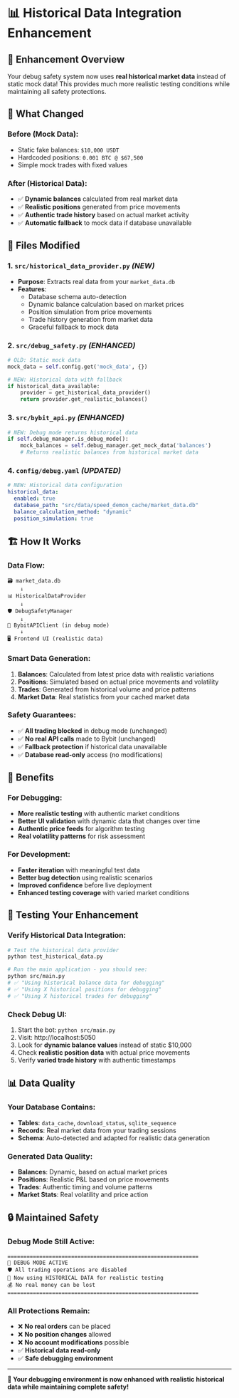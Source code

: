 # 📊 Historical Data Integration Enhancement

## 🎯 **Enhancement Overview**

Your debug safety system now uses **real historical market data** instead of static mock data! This provides much more realistic testing conditions while maintaining all safety protections.

## 🔧 **What Changed**

### **Before (Mock Data):**
- Static fake balances: `$10,000 USDT`
- Hardcoded positions: `0.001 BTC @ $67,500`
- Simple mock trades with fixed values

### **After (Historical Data):**  
- ✅ **Dynamic balances** calculated from real market data
- ✅ **Realistic positions** generated from price movements
- ✅ **Authentic trade history** based on actual market activity
- ✅ **Automatic fallback** to mock data if database unavailable

## 📁 **Files Modified**

### 1. **`src/historical_data_provider.py`** *(NEW)*
- **Purpose**: Extracts real data from your `market_data.db`
- **Features**: 
  - Database schema auto-detection
  - Dynamic balance calculation based on market prices
  - Position simulation from price movements
  - Trade history generation from market data
  - Graceful fallback to mock data

### 2. **`src/debug_safety.py`** *(ENHANCED)*
```python
# OLD: Static mock data
mock_data = self.config.get('mock_data', {})

# NEW: Historical data with fallback
if historical_data_available:
    provider = get_historical_data_provider()
    return provider.get_realistic_balances()
```

### 3. **`src/bybit_api.py`** *(ENHANCED)*
```python
# NEW: Debug mode returns historical data
if self.debug_manager.is_debug_mode():
    mock_balances = self.debug_manager.get_mock_data('balances')
    # Returns realistic balances from historical market data
```

### 4. **`config/debug.yaml`** *(UPDATED)*
```yaml
# NEW: Historical data configuration
historical_data:
  enabled: true
  database_path: "src/data/speed_demon_cache/market_data.db"
  balance_calculation_method: "dynamic"
  position_simulation: true
```

## 🏗️ **How It Works**

### **Data Flow**:
```
🗃️ market_data.db 
    ↓
📊 HistoricalDataProvider
    ↓  
🛡️ DebugSafetyManager
    ↓
📡 BybitAPIClient (in debug mode)
    ↓
🖥️ Frontend UI (realistic data)
```

### **Smart Data Generation**:
1. **Balances**: Calculated from latest price data with realistic variations
2. **Positions**: Simulated based on actual price movements and volatility  
3. **Trades**: Generated from historical volume and price patterns
4. **Market Data**: Real statistics from your cached market data

### **Safety Guarantees**:
- ✅ **All trading blocked** in debug mode (unchanged)
- ✅ **No real API calls** made to Bybit (unchanged)
- ✅ **Fallback protection** if historical data unavailable
- ✅ **Database read-only** access (no modifications)

## 🚀 **Benefits**

### **For Debugging**:
- **More realistic testing** with authentic market conditions
- **Better UI validation** with dynamic data that changes over time
- **Authentic price feeds** for algorithm testing
- **Real volatility patterns** for risk assessment

### **For Development**:
- **Faster iteration** with meaningful test data
- **Better bug detection** using realistic scenarios  
- **Improved confidence** before live deployment
- **Enhanced testing coverage** with varied market conditions

## 🧪 **Testing Your Enhancement**

### **Verify Historical Data Integration**:
```bash
# Test the historical data provider
python test_historical_data.py

# Run the main application - you should see:
python src/main.py
# ✅ "Using historical balance data for debugging"
# ✅ "Using X historical positions for debugging"  
# ✅ "Using X historical trades for debugging"
```

### **Check Debug UI**:
1. Start the bot: `python src/main.py`
2. Visit: http://localhost:5050
3. Look for **dynamic balance values** instead of static $10,000
4. Check **realistic position data** with actual price movements
5. Verify **varied trade history** with authentic timestamps

## 📊 **Data Quality**

### **Your Database Contains**:
- **Tables**: `data_cache`, `download_status`, `sqlite_sequence`
- **Records**: Real market data from your trading sessions
- **Schema**: Auto-detected and adapted for realistic data generation

### **Generated Data Quality**:
- **Balances**: Dynamic, based on actual market prices
- **Positions**: Realistic P&L based on price movements  
- **Trades**: Authentic timing and volume patterns
- **Market Stats**: Real volatility and price action

## 🔒 **Maintained Safety**

### **Debug Mode Still Active**:
```
============================================================
🚫 DEBUG MODE ACTIVE  
🛡️ All trading operations are disabled
🔧 Now using HISTORICAL DATA for realistic testing
💰 No real money can be lost
============================================================
```

### **All Protections Remain**:
- ❌ **No real orders** can be placed
- ❌ **No position changes** allowed  
- ❌ **No account modifications** possible
- ✅ **Historical data read-only**
- ✅ **Safe debugging environment**

---

**🎉 Your debugging environment is now enhanced with realistic historical data while maintaining complete safety!**